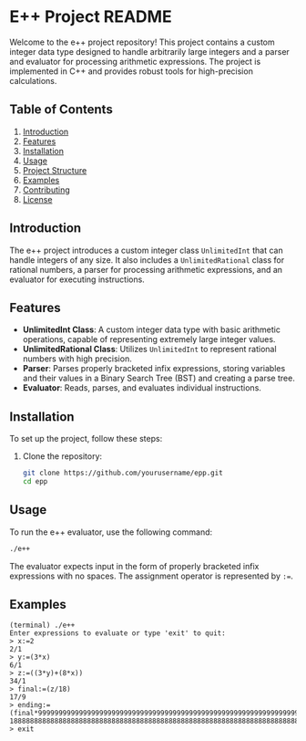 # E++ Project README

Welcome to the e++ project repository! This project contains a custom integer data type designed to handle arbitrarily large integers and a parser and evaluator for processing arithmetic expressions. The project is implemented in C++ and provides robust tools for high-precision calculations.

## Table of Contents
1. [Introduction](#introduction)
2. [Features](#features)
3. [Installation](#installation)
4. [Usage](#usage)
5. [Project Structure](#project-structure)
6. [Examples](#examples)
7. [Contributing](#contributing)
8. [License](#license)

## Introduction

The e++ project introduces a custom integer class `UnlimitedInt` that can handle integers of any size. It also includes a `UnlimitedRational` class for rational numbers, a parser for processing arithmetic expressions, and an evaluator for executing instructions.

## Features

- **UnlimitedInt Class**: A custom integer data type with basic arithmetic operations, capable of representing extremely large integer values.
- **UnlimitedRational Class**: Utilizes `UnlimitedInt` to represent rational numbers with high precision.
- **Parser**: Parses properly bracketed infix expressions, storing variables and their values in a Binary Search Tree (BST) and creating a parse tree.
- **Evaluator**: Reads, parses, and evaluates individual instructions.

## Installation

To set up the project, follow these steps:

1. Clone the repository:
    ```sh
    git clone https://github.com/yourusername/epp.git
    cd epp
    ```

## Usage

To run the e++ evaluator, use the following command:
```sh
./e++
```

The evaluator expects input in the form of properly bracketed infix expressions with no spaces. The assignment operator is represented by `:=`.

## Examples

```
(terminal) ./e++                      
Enter expressions to evaluate or type 'exit' to quit:
> x:=2    
2/1
> y:=(3*x)
6/1
> z:=((3*y)+(8*x))
34/1
> final:=(z/18)       
17/9
> ending:=(final*999999999999999999999999999999999999999999999999999999999999999999999999999)
1888888888888888888888888888888888888888888888888888888888888888888888888887/1
> exit
```
